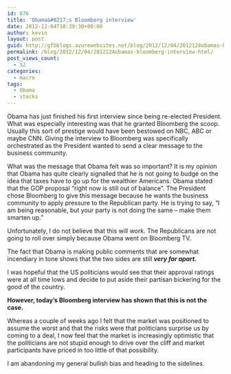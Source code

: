```yaml
---
id: 676
title: 'Obama&#8217;s Bloomberg interview'
date: 2012-12-04T18:39:30+00:00
author: kevin
layout: post
guid: http://gfbblogs.azurewebsites.net/blog/2012/12/04/2012124obamas-bloomberg-interview-html/
permalink: /blog/2012/12/04/2012124obamas-bloomberg-interview-html/
post_views_count:
  - 52
categories:
  - macro
tags:
  - Obama
  - stocks
---
```

<div>
  <p>
    Obama has just finished his first interview since being re-elected President. What was especially interesting was that he granted Bloomberg the scoop. Usually this sort of prestige would have been bestowed on NBC, ABC or maybe CNN. Giving the interview to Bloomberg was specifically orchestrated as the President wanted to send a clear message to the business community.
  </p>
  
  <p>
    What was the message that Obama felt was so important? It is my opinion that Obama has quite clearly signalled that he is not going to budge on the idea that taxes have to go up for the wealthier Americans. Obama stated that the GOP proposal &#8220;right now is still out of balance&#8221;. The President chose Bloomberg to give this message because he wants the business community to apply pressure to the Republican party. He is trying to say, &#8220;I am being reasonable, but your party is not doing the same &#8211; make them smarten up.&#8221;
  </p>
  
  <p>
    Unfortunately, I do not believe that this will work. The Republicans are not going to roll over simply because Obama went on Bloomberg TV.
  </p>
  
  <p>
    The fact that Obama is making public comments that are somewhat incendiary in tone shows that the two sides are still <em><strong>very far apart.</strong></em>
  </p>
  
  <p>
    I was hopeful that the US politicians would see that their approval ratings were at all time lows and decide to put aside their partisan bickering for the good of the country.
  </p>
  
  <p>
    <strong>However, today&#8217;s Bloomberg interview has shown that this is not the case.</strong>
  </p>
  
  <p>
    Whereas a couple of weeks ago I felt that the market was positioned to assume the worst and that the risks were that politicians surprise us by coming to a deal, I now feel that the market is increasingly optimistic that the politicians are not stupid enough to drive over the cliff and market participants have priced in too little of that possibility.
  </p>
  
  <p>
    I am abandoning my general bullish bias and heading to the sidelines.
  </p>
</div>